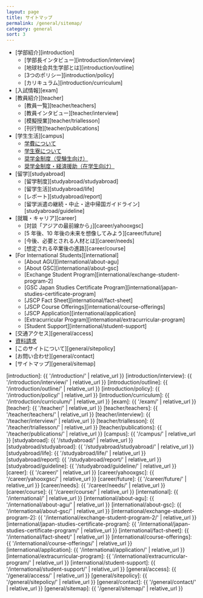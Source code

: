 ```yaml
---
layout: page
title: サイトマップ
permalink: /general/sitemap/
category: general
sort: 3
---
```


*   [学部紹介][introduction]
    *   [学部長インタビュー][introduction/interview]
    *   [地球社会共生学部とは][introduction/outline]
    *   [3つのポリシー][introduction/policy]
    *   [カリキュラム][introduction/curriculum]
*   [入試情報][exam]
*   [教員紹介][teacher]
    *   [教員一覧][teacher/teachers]
    *   [教員インタビュー][teacher/interview]
    *   [模擬授業][teacher/triallesson]
    *   [刊行物][teacher/publications]
*   [学生生活][campus]
    *   [学費について](http://www.aoyama.ac.jp/life/expenses/)
    *   [学生寮について](http://www.aoyama.ac.jp/life/health/dormitory/dormitory_sagamihara/)
    *   [奨学金制度（受験生向け）](http://www.aoyama.ac.jp/life/expenses/scholarship_prospective/)
    *   [奨学金制度・経済援助（在学生向け）](http://www.aoyama.ac.jp/life/expenses/scholarship/)
*   [留学][studyabroad]
    *   [留学制度][studyabroad/studyabroad]
    *   [留学生活][studyabroad/life]
    *   [レポート][studyabroad/report]
    *   [留学派遣の継続・中止・途中帰国ガイドライン][studyabroad/guideline]
*   [就職・キャリア][career]
    *   [対談「アジアの最前線から」][career/yahooxgsc]
    *   [5 年後、10 年後の未来を想像してみよう][career/future]
    *   [今後、必要とされる人材とは][career/needs]
    *   [想定される卒業後の進路][career/course]
*   [For International Students][international]
    *   [About AGU][international/about-agu]
    *   [About GSC][international/about-gsc]
    *   [Exchange Student Program][international/exchange-student-program-2]
    *   [GSC Japan Studies Certificate Program][international/japan-studies-certificate-program]
    *   [JSCP Fact Sheet][international/fact-sheet]
    *   [JSCP Course Offerings][international/course-offerings]
    *   [JSCP Application][international/application]
    *   [Extracurricular Program][international/extracurricular-program]
    *   [Student Support][international/student-support]
*   [交通アクセス][general/access]
*   [資料請求](http://www.aoyama.ac.jp/outline/reference/)
*   [このサイトについて][general/sitepolicy]
*   [お問い合わせ][general/contact]
*   [サイトマップ][general/sitemap]


[introduction]: {{ '/introduction/' | relative_url }}
[introduction/interview]: {{ '/introduction/interview/' | relative_url }}
[introduction/outline]: {{ '/introduction/outline/' | relative_url }}
[introduction/policy]: {{ '/introduction/policy/' | relative_url }}
[introduction/curriculum]: {{ '/introduction/curriculum/' | relative_url }}
[exam]: {{ '/exam/' | relative_url }}
[teacher]: {{ '/teacher/' | relative_url }}
[teacher/teachers]: {{ '/teacher/teachers/' | relative_url }}
[teacher/interview]: {{ '/teacher/interview/' | relative_url }}
[teacher/triallesson]: {{ '/teacher/triallesson/' | relative_url }}
[teacher/publications]: {{ '/teacher/publications/' | relative_url }}
[campus]: {{ '/campus/' | relative_url }}
[studyabroad]: {{ '/studyabroad/' | relative_url }}
[studyabroad/studyabroad]: {{ '/studyabroad/studyabroad/' | relative_url }}
[studyabroad/life]: {{ '/studyabroad/life/' | relative_url }}
[studyabroad/report]: {{ '/studyabroad/report/' | relative_url }}
[studyabroad/guideline]: {{ '/studyabroad/guideline/' | relative_url }}
[career]: {{ '/career/' | relative_url }}
[career/yahooxgsc]: {{ '/career/yahooxgsc/' | relative_url }}
[career/future]: {{ '/career/future/' | relative_url }}
[career/needs]: {{ '/career/needs/' | relative_url }}
[career/course]: {{ '/career/course/' | relative_url }}
[international]: {{ '/international/' | relative_url }}
[international/about-agu]: {{ '/international/about-agu/' | relative_url }}
[international/about-gsc]: {{ '/international/about-gsc/' | relative_url }}
[international/exchange-student-program-2]: {{ '/international/exchange-student-program-2/' | relative_url }}
[international/japan-studies-certificate-program]: {{ '/international/japan-studies-certificate-program/' | relative_url }}
[international/fact-sheet]: {{ '/international/fact-sheet/' | relative_url }}
[international/course-offerings]: {{ '/international/course-offerings/' | relative_url }}
[international/application]: {{ '/international/application/' | relative_url }}
[international/extracurricular-program]: {{ '/international/extracurricular-program/' | relative_url }}
[international/student-support]: {{ '/international/student-support/' | relative_url }}
[general/access]: {{ '/general/access/' | relative_url }}
[general/sitepolicy]: {{ '/general/sitepolicy/' | relative_url }}
[general/contact]: {{ '/general/contact/' | relative_url }}
[general/sitemap]: {{ '/general/sitemap/' | relative_url }}